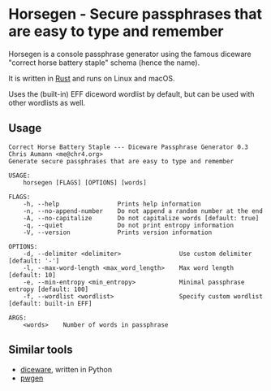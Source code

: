# Horsegen - Secure passphrases that are easy to type and remember

Horsegen is a console passphrase generator using the famous diceware "correct horse battery staple" schema (hence the name).

It is written in [Rust](https://rust-lang.org) and runs on Linux and macOS.

Uses the (built-in) EFF diceword wordlist by default, but can be used with other wordlists as well.

## Usage

```
Correct Horse Battery Staple --- Diceware Passphrase Generator 0.3
Chris Aumann <me@chr4.org>
Generate secure passphrases that are easy to type and remember

USAGE:
    horsegen [FLAGS] [OPTIONS] [words]

FLAGS:
    -h, --help                Prints help information
    -n, --no-append-number    Do not append a random number at the end
    -A, --no-capitalize       Do not capitalize words [default: true]
    -q, --quiet               Do not print entropy information
    -V, --version             Prints version information

OPTIONS:
    -d, --delimiter <delimiter>                Use custom delimiter [default: '-']
    -l, --max-word-length <max_word_length>    Max word length [default: 10]
    -e, --min-entropy <min_entropy>            Minimal passphrase entropy [default: 100]
    -f, --wordlist <wordlist>                  Specify custom wordlist [default: built-in EFF]

ARGS:
    <words>    Number of words in passphrase
```


## Similar tools

- [diceware](https://github.com/ulif/diceware), written in Python
- [pwgen](https://pwgen.sourceforge.io)
